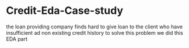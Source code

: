 # Credit-Eda-Case-study
the loan providing company finds hard to give loan  to the client who have insufficient ad non existing credit history to solve this problem we did this EDA part  
